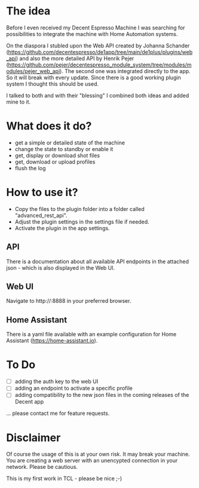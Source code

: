 # The idea
Before I even received my Decent Espresso Machine I was searching for possibilities to integrate the machine with Home Automation systems.

On the diaspora I stubled upon the Web API created by Johanna Schander (https://github.com/decentespresso/de1app/tree/main/de1plus/plugins/web_api) and also the more detailed API by Henrik Pejer (https://github.com/pejer/decentespresso_module_system/tree/modules/modules/pejer_web_api). The second one was integrated directly to the app. So it will break with every update. Since there is a good working plugin system I thought this should be used.

I talked to both and with their "blessing" I combined both ideas and added mine to it.

# What does it do?
* get a simple or detailed state of the machine
* change the state to standby or enable it
* get, display or download shot files
* get, download or upload profiles
* flush the log


# How to use it?
* Copy the files to the plugin folder into a folder called "advanced_rest_api".
* Adjust the plugin settings in the settings file if needed.
* Activate the plugin in the app settings.

## API
There is a documentation about all available API endpoints in the attached json - which is also displayed in the Web UI.

## Web UI
Navigate to http://<DECENT-IP>:8888 in your preferred browser.

## Home Assistant
There is a yaml file available with an example configuration for Home Assistant (https://home-assistant.io).

# To Do
- [ ] adding the auth key to the web UI
- [ ] adding an endpoint to activate a specific profile
- [ ] adding compatibility to the new json files in the coming releases of the Decent app

... please contact me for feature requests. 

# Disclaimer
Of course the usage of this is at your own risk. It may break your machine. You are creating a web server with an unencypted connection in your network. Please be cautious.

This is my first work in TCL - please be nice ;-)
